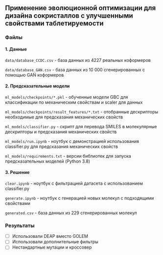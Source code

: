 ## Применение эволюционной оптимизации для дизайна сокристаллов с улучшенными свойствами таблетируемости
### Файлы
#### 1. Данные
`data/database_CCDC.csv` - база данных из 4227 реальных коформеров

`data/database_GAN.csv` - база данных из 10 000 сгенерированных с помощью GAN коформеров
#### 2. Предсказательные модели
`ml_models/checkpoints/*.pkl` - обученные модели GBC для классификации по механическим свойствам и scaler для данных

`ml_models/checkpoints/result_features/*.txt` - отобранные дескрипторы необходимые для предсказания механических свойств

`ml_models/classifier.py` - скрипт для перевода SMILES в молекулярные дескрипторы и предсказания механических свойств

`ml_models/run.ipynb` - ноутбук с демонстрацией использования classifier.py для предсказания механических свойств

`ml_models/requirements.txt` - версии библиотек для запуска предсказательных моделей (Python 3.8)

#### 3. Решение
`clear.ipynb` - ноутбук с фильтрацией датасета с использованием classifier.py

`generate.ipynb` - ноутбук с генерацией новых молекул с подходящими свойствами

`generated.csv` - база данных из 229 сгенерированных молекул


### Результаты
- [ ] Использовали DEAP вместо GOLEM
- [ ] Использовали дополнительные фильтры
- [ ] Нестандартные мутации и кроссовер
